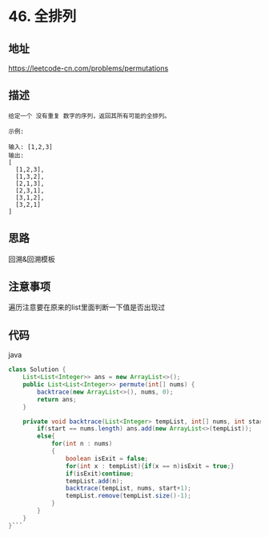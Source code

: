 # 46. 全排列

## 地址

https://leetcode-cn.com/problems/permutations

## 描述

```
给定一个 没有重复 数字的序列，返回其所有可能的全排列。

示例:

输入: [1,2,3]
输出:
[
  [1,2,3],
  [1,3,2],
  [2,1,3],
  [2,3,1],
  [3,1,2],
  [3,2,1]
]
```

## 思路

 回溯&回溯模板

 ## 注意事项

 遍历注意要在原来的list里面判断一下值是否出现过

## 代码

java

```java
class Solution {
    List<List<Integer>> ans = new ArrayList<>();
    public List<List<Integer>> permute(int[] nums) {
        backtrace(new ArrayList<>(), nums, 0);
        return ans;
    }

    private void backtrace(List<Integer> tempList, int[] nums, int start){
        if(start == nums.length) ans.add(new ArrayList<>(tempList));
        else{
            for(int n : nums)
            {
                boolean isExit = false;
                for(int x : tempList){if(x == n)isExit = true;}
                if(isExit)continue;
                tempList.add(n);
                backtrace(tempList, nums, start+1);
                tempList.remove(tempList.size()-1);
            }
        }
    }
}```
